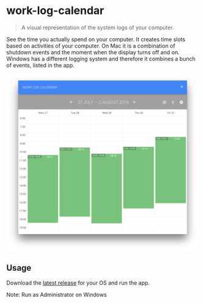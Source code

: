 # work-log-calendar

> A visual representation of the system logs of your computer.

See the time you actually spend on your computer. It creates time slots based on activities of your computer.
On Mac it is a combination of shutdown events and the moment when the display turns off and on.
Windows has a different logging system and therefore it combines a bunch of events, listed in the app.

![Demo](docs/demo.png "Demo")

## Usage

Download the [latest release](https://github.com/dirkstals/work-log-calendar/releases/latest) for your OS and run the app.

Note: Run as Administrator on Windows

